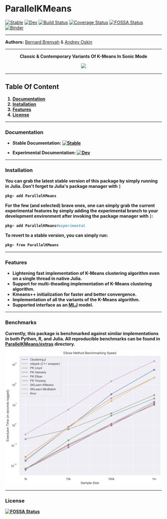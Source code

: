 # ParallelKMeans

[![Stable](https://img.shields.io/badge/docs-stable-blue.svg)](https://PyDataBlog.github.io/ParallelKMeans.jl/stable)
[![Dev](https://img.shields.io/badge/docs-dev-blue.svg)](https://PyDataBlog.github.io/ParallelKMeans.jl/dev)
[![Build Status](https://www.travis-ci.org/PyDataBlog/ParallelKMeans.jl.svg?branch=master)](https://www.travis-ci.org/PyDataBlog/ParallelKMeans.jl)
[![Coverage Status](https://coveralls.io/repos/github/PyDataBlog/ParallelKMeans.jl/badge.svg?branch=master)](https://coveralls.io/github/PyDataBlog/ParallelKMeans.jl?branch=master)
[![FOSSA Status](https://app.fossa.com/api/projects/git%2Bgithub.com%2FPyDataBlog%2FParallelKMeans.jl.svg?type=shield)](https://app.fossa.com/projects/git%2Bgithub.com%2FPyDataBlog%2FParallelKMeans.jl?ref=badge_shield)
[![Binder](https://mybinder.org/badge_logo.svg)](https://mybinder.org/v2/gh/PyDataBlog/ParallelKMeans.jl/master)
_________________________________________________________________________________________________________
**Authors:** [Bernard Brenyah](https://www.linkedin.com/in/bbrenyah/) & [Andrey Oskin](https://www.linkedin.com/in/andrej-oskin-b2b03959/)
_________________________________________________________________________________________________________

<div align="center">
    <b>Classic & Contemporary Variants Of K-Means In Sonic Mode<b>
</div>

<p align="center">
  <img src="https://user-images.githubusercontent.com/2630519/80216880-70b60b00-8647-11ea-913b-7977ef1c156c.gif">
</p>

_________________________________________________________________________________________________________

## Table Of Content

1. [Documentation](#Documentation)
2. [Installation](#Installation)
3. [Features](#Features)
4. [License](#License)

_________________________________________________________________________________________________________

### Documentation

- Stable Documentation: [![Stable](https://img.shields.io/badge/docs-stable-blue.svg)](https://PyDataBlog.github.io/ParallelKMeans.jl/stable)

- Experimental Documentation: [![Dev](https://img.shields.io/badge/docs-dev-blue.svg)](https://PyDataBlog.github.io/ParallelKMeans.jl/dev)

_________________________________________________________________________________________________________

### Installation

You can grab the latest stable version of this package by simply running in Julia.
Don't forget to Julia's package manager with `]`

```julia
pkg> add ParallelKMeans
```

For the few (and selected) brave ones, one can simply grab the current experimental features by simply adding the experimental branch to your development environment after invoking the package manager with `]`:

```julia
pkg> add ParallelKMeans#experimental
```

To revert to a stable version, you can simply run:

```julia
pkg> free ParallelKMeans
```

_________________________________________________________________________________________________________

### Features

- Lightening fast implementation of K-Means clustering algorithm even on a single thread in native Julia.
- Support for multi-theading implementation of K-Means clustering algorithm.
- Kmeans++ initialization for faster and better convergence.
- Implementation of all the variants of the K-Means algorithm.
- Supported interface as an [MLJ](https://github.com/alan-turing-institute/MLJ.jl#available-models) model.

_________________________________________________________________________________________________________

### Benchmarks

Currently, this package is benchmarked against similar implementations in both Python, R, and Julia. All reproducible benchmarks can be found in [ParallelKMeans/extras](https://github.com/PyDataBlog/ParallelKMeans.jl/tree/master/extras) directory.

![benchmark_image.png](docs/src/benchmark_image.png)
_________________________________________________________________________________________________________

### License

[![FOSSA Status](https://app.fossa.com/api/projects/git%2Bgithub.com%2FPyDataBlog%2FParallelKMeans.jl.svg?type=large)](https://app.fossa.com/projects/git%2Bgithub.com%2FPyDataBlog%2FParallelKMeans.jl?ref=badge_large)
